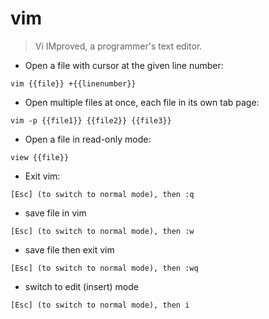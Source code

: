# vim

> Vi IMproved, a programmer's text editor.

- Open a file with cursor at the given line number:

`vim {{file}} +{{linenumber}}`

- Open multiple files at once, each file in its own tab page:

`vim -p {{file1}} {{file2}} {{file3}}`

- Open a file in read-only mode:

`view {{file}}`

- Exit vim:

`[Esc] (to switch to normal mode), then :q`

- save file in vim

`[Esc] (to switch to normal mode), then :w`

- save file then exit vim

`[Esc] (to switch to normal mode), then :wq`

- switch to edit (insert) mode

`[Esc] (to switch to normal mode), then i`
